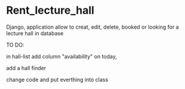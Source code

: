 # Rent_lecture_hall
Django,  application allow to creat, edit, delete, booked or looking for a lecture hall in database



TO DO:

in hall-list add column "availability" on today,

add a hall finder

change code and put everthing into class
